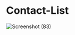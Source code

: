 # Contact-List
![Screenshot (83)](https://user-images.githubusercontent.com/57061821/140657291-e91f10f7-db49-46f9-b048-e500f3581bda.png)
